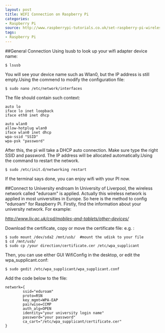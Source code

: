 ```yaml
---
layout: post
title: WIFI Connection on Raspberry Pi
categories:
- Raspberry Pi
source: http://www.raspberrypi-tutorials.co.uk/set-raspberry-pi-wireless-network/
tags:
- Raspberry Pi 
---
```


##General Connection
Using lsusb to look up your wifi adapter device name:

```
$ lsusb
```
You will see your device name such as Wlan0, but the IP address is still empty.Using the commend to modify the configuration file:

```
$ sudo nano /etc/network/interfaces
```
The file should contain such context:

```
auto lo
iface lo inet loopback
iface eth0 inet dhcp

auto wlan0
allow-hotplug wlan0
iface wlan0 inet dhcp
wpa-ssid "SSID"
wpa-psk "password"
```
After this, the pi will take a DHCP auto connection. Make sure type the right SSID and password. The IP address will be allocated automatically.Using the command to restart the network. 

```
$ sudo /etc/init.d/networking restart
```
If the terminal says done, you can enjoy wifi with your PI now.

##Connect to University endroam
In University of Liverpool, the wireless network called "eduroam" is applied. Actually this wireless network is applied in most universities in Europe. So here is the method to config "eduroam" for Raspberry Pi.
Firstly, find the information about your university network. For example: 

*http://www.liv.ac.uk/csd/mobiles-and-tablets/other-devices/*

Download the certificate, copy or move the certificate file: e.g. :

```
$ sudo mount /dev/sda2 /mnt/usb/  #mount the udisk to your file
$ cd /mnt/usb/
$ sudo cp /your direction/certificate.cer /etc/wpa_supplicant
```
Then, you can use either GUI WifiConfig in the desktop, or edit the wpa_supplicant.conf:

```
$ sudo gedit /etc/wpa_supplicant/wpa_supplicant.conf
```
Add the code below to the file:

```
network={
        ssid="eduroam"
        proto=RSN
        key_mgmt=WPA-EAP
        pairwise=CCMP
        auth_alg=OPEN
        identity="your university login name"
        password="your password"
        ca_cart="/etc/wpa_supplicant/certificate.cer"
}
```